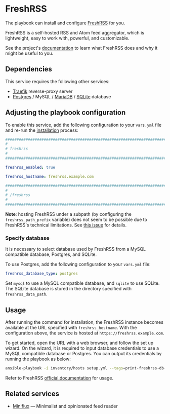 <!--
SPDX-FileCopyrightText: 2020 - 2024 MDAD project contributors
SPDX-FileCopyrightText: 2020 - 2024 Slavi Pantaleev
SPDX-FileCopyrightText: 2020 Aaron Raimist
SPDX-FileCopyrightText: 2020 Chris van Dijk
SPDX-FileCopyrightText: 2020 Dominik Zajac
SPDX-FileCopyrightText: 2020 Mickaël Cornière
SPDX-FileCopyrightText: 2022 François Darveau
SPDX-FileCopyrightText: 2022 Julian Foad
SPDX-FileCopyrightText: 2022 Warren Bailey
SPDX-FileCopyrightText: 2023 Alejandro AR
SPDX-FileCopyrightText: 2023 Antonis Christofides
SPDX-FileCopyrightText: 2023 Felix Stupp
SPDX-FileCopyrightText: 2023 Julian-Samuel Gebühr
SPDX-FileCopyrightText: 2023 Pierre 'McFly' Marty
SPDX-FileCopyrightText: 2024 - 2025 Suguru Hirahara
SPDX-FileCopyrightText: 2024 Thomas Miceli

SPDX-License-Identifier: AGPL-3.0-or-later
-->

# FreshRSS

The playbook can install and configure [FreshRSS](https://freshrss.org) for you.

FreshRSS is a self-hosted RSS and Atom feed aggregator, which is lightweight, easy to work with, powerful, and customizable.

See the project's [documentation](https://freshrss.github.io/FreshRSS/) to learn what FreshRSS does and why it might be useful to you.

## Dependencies

This service requires the following other services:

- [Traefik](traefik.md) reverse-proxy server
- [Postgres](postgres.md) / MySQL / [MariaDB](mariadb.md) / [SQLite](https://www.sqlite.org/) database

## Adjusting the playbook configuration

To enable this service, add the following configuration to your `vars.yml` file and re-run the [installation](../installing.md) process:

```yaml
########################################################################
#                                                                      #
# freshrss                                                             #
#                                                                      #
########################################################################

freshrss_enabled: true

freshrss_hostname: freshrss.example.com

########################################################################
#                                                                      #
# /freshrss                                                            #
#                                                                      #
########################################################################
```

**Note**: hosting FreshRSS under a subpath (by configuring the `freshrss_path_prefix` variable) does not seem to be possible due to FreshRSS's technical limitations. See [this issue](https://github.com/mother-of-all-self-hosting/mash-playbook/issues/116) for details.

### Specify database

It is necessary to select database used by FreshRSS from a MySQL compatible database, Postgres, and SQLite.

To use Postgres, add the following configuration to your `vars.yml` file:

```yaml
freshrss_database_type: postgres
```

Set `mysql` to use a MySQL compatible database, and `sqlite` to use SQLite. The SQLite database is stored in the directory specified with `freshrss_data_path`.

## Usage

After running the command for installation, the FreshRSS instance becomes available at the URL specified with `freshrss_hostname`. With the configuration above, the service is hosted at `https://freshrss.example.com`.

To get started, open the URL with a web browser, and follow the set up wizard. On the wizard, it is required to input database credentials to use a MySQL compatible database or Postgres. You can output its credentials by running the playbook as below:

```sh
ansible-playbook -i inventory/hosts setup.yml --tags=print-freshrss-db-credentials
```

Refer to FreshRSS [official documentation](http://freshrss.github.io/FreshRSS/en/) for usage.

## Related services

- [Miniflux](miniflux.md) — Minimalist and opinionated feed reader
